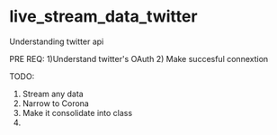 # live_stream_data_twitter
Understanding twitter api

PRE REQ:
1)Understand twitter's OAuth
2) Make succesful connextion

TODO:

1) Stream any data
2) Narrow to Corona
3) Make it consolidate into class
4) 
